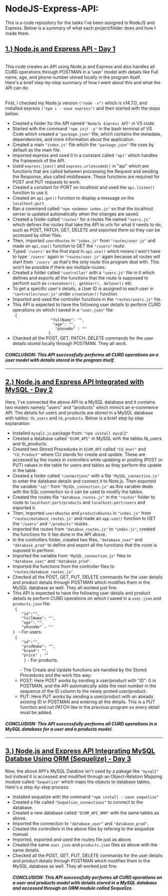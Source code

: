 # NodeJS-Express-API:

This is a code repository for the tasks I've been assigned in NodeJS and Express. Below is a summary of what each project/folder does and how I made them. </br>
 <h2><ins>1.) Node.js and Express API - Day 1</ins></h2>
<br>
This code creates an API using Node.js and Express and also handles all CURD operations through POSTMAN in a 'user' model with details like Full name, age, and phone number stored locally in the program itself. <br> 
 Here's a brief step-by-step summary of how I went about this and what the API can do:<br><br>
  
  First, I checked my Node.js version <code>("node -v")</code> which is v14.7.0, and installed express <code>("npm i --save express")</code> and then started with the steps below:  </li>  <br>
<ul><li>Created a folder for the API named <code>"NodeJs Express API"</code> in VS code.</li>
    <li>Started with the command <code>"npm init -y"</code> in the bash terminal of VS Code which created a <code>"package.json"</code> file, which contains the metadata, dependencies, and more information about the application.</li>
    <li>Created a main <code>"index.js"</code> file which the <code>"package.json"</code> file uses by default as the main file. </li>
    <li>Imported express and used it in a constant called <code>"api"</code> which handles the framework of the API. </li>
    <li>Used <code>express.json()</code> and <code>express.urlencoded()</code> in "api" which are functions that are called between processing the Request and sending the Response, also called middleware. These functions are required for POST and PUT requests to work. </li>
    <li>Created a constant for PORT on localhost and used the <code>api.listen()</code> function to use it. </li>
    <li>Created an <code>api.get()</code> function to display a message on the <code>localhost:port</code>. </li>
    <li>Ran a command called <code>"npm nodemon index.js"</code> so that the localhost server is updated automatically when the changes are saved.</li>
    <li>Created a folder called <code>"routes"</code> for a routes file named <code>"users.js"</code> which defines the routes that take the API to urls for what it needs to do, such as POST, PATCH, GET, DELETE and exported them so they can be accessed by other files.</li>
    <li>Then, imported <code>usersRoutes</code> in <code>"index.js"</code> from <code>"routes/user.js"</code> and made an <code>api.use()</code> function to GET the <code>"/users"</code> route.</li>
    <li>Typed <code>'/users'</code> as the first input in <code>api.use()</code> which means I won't have to type <code>'/users'</code> again in <code>"routes/user.js"</code> again because all routes will start from <code>'/users'</code> as that's the only route this program deal with. This won't be possible if there are multiple routes.</li>
    <li>Created a folder called <code>"controller"</code> with a <code>"users.js"</code> file in it which defines and exports all the functions that the route is supposed to perform such as <code>createUser(), getUser(), delUser()</code> etc.</li>
    <li>To get a specific user's details, a User ID is assigned to each user in <code>"controller/user.js"</code> under <code>createUser()</code> function.</li>
    <li>Imported and used the controller functions in the <code>"routes/users.js"</code> file. <br></li>
    <li>This API is expected to have the following user details to perform CURD operations on which I saved in a <code>"user.json"</code> file:<br> 
               <code> {
                 "fullName": "",
                  "age": "",
                   "phoneNo" : ""
                }</code> </li>
   <li>Checked all the POST, GET, PATCH, DELETE commands for the user details stored locally through POSTMAN. They all work. </li></ul>
   <h4><i>CONCLUSION: This API successfully performs all CURD operations on a user model with details stored in the program itself.<br></h4></i>
  <hr>
   <h2><ins>2.) Node.js and Express API Integrated with MySQL - Day 2</ins></h2>
   Here, I've connected the above API to a MySQL database and it contains two models namely "users" and "products" which mimics an e-commerce API. The details for users and products are stored in a MySQL database with tables: <code>tb_users</code> and <code>tb_products</code>. Below is a brief step by step explanation: 
   <ul><li>Installed <code>mysql2.js</code> package from: <code>"npm install mysql2"</code></li>
   <li>Created a database called <code>"ECOM_API"</code> in MySQL with the tables tb_users and tb_products</li>
  <li>Created two Stored Procedures in <code>ECOM_API</code> called <code>"CU_User"</code> and <code>"CU_Product"</code> where CU stands for create and update. These are accessed by the routes in controllers while updating or posting (POST or PUT) values in the table for users and tables as they perform the update in the table.</li>
      <li>Created a folder called  <code>"connections"</code> with a file <code>"MySQL_connection.js"</code> to enter the database details and connect it to Note.js. Then exported the variable <code>"sql"</code> from <code>"MySQL_connection.js"</code> as this variable deals with the SQL connection so it can be used to modify the tables.</li>
      <li>Created the routes file <code>"database_routes.js"</code> in the <code>"routes"</code> folder to route to <code>localhost:port/products</code> and <code>localhost:port/users</code> and exported it.</li>
    <li>Then, imported <code>usersRoutes</code> and <code>productsRoutes</code> in <code>"index.js"</code> from <code>"routes/database_routes.js"</code> and made an <code>app.use()</code> function to GET the <code>"/users"</code> and <code>"/products"</code> routes.</li>
  <li>Imported the routes from <code>"databse_routes.js"</code> to <code>"index.js"</code>, created the functions for it like done in the API above.</li>      
      <li>In the controllers folder, created two files, <code>"database_user"</code> and <code>"database_prod"</code> to define and export all the functions that the route is suposed to perfrom.</li>
     <li>Imported the variable from <code>"MySQL_connection.js"</code> files to <code>"database_user"</code> and <code>"database_prod"</code>.
      <li>Imported the functions from the controller files to <code>"routes/database_routes.js"</code></li>
      <li>Checked all the POST, GET, PUT, DELETE commands for the user details and product details through POSTMAN which modifies them in the MySQL database as well. They all worked just fine.</li>
   <li>This API is expected to have the following user details and product details to perform CURD operations on which I saved in a <code>user.json</code> and <code>products.json</code> file:<br> 
       <code> {
    "id":"",
    "fullName": "",
    "age": "",
    "phoneNo" : "" 
} </code> - For users. <br><code> {
    "id":"",
    "prodName": "",
    "brand": "",
    "price" : "" 
     }</code> - For products. </li>
      <ul>- The Create and Update functions are handled by the Stored Procedures and the work this way:
     <li> POST: Here POST works by sending a user/product with "ID": 0 in POSTMAN, and the API automatically adds the next number in the sequence of the ID column to the newly posted user/product.</li>
       <li>PUT: Here PUT works by  sending a user/product with an already existing ID in POSTMAN and entering all the details. This is a PUT function and not PATCH like in the previous program so every detail must be added. </li></ul></ul>
<h4><i>CONCLUSION: This API successfully performs all CURD operations in a MySQL database for a user and a products model.<br></h4></i>
  <hr>
   <h2><ins>3.) Node.js and Express API Integrating MySQL Databse Using ORM (Sequelize) - Day 3</ins></h2>
     Now, the above API's MySQL Databse isn't used by a pakage like <code>"mysql2"</code> but instead it is accessed and modified through an Object-Relation Mapping module called <code>"Sequelize"</code> which  maps the objects to database tables. Here's a step-by-step process:
     <ul><li>Installed sequelize with the command <code>"npm install --save sequelize"</code></li>
         <li>Created a file called <code>"Sequelize_connections"</code> to connect to the database.</li> 
         <li>Created a new database called <code>"ECOM_API_ORM"</code> with the same tables as above.</li> 
         <li>Imported the connection to <code>"database_user"</code> and <code>"database_prod"</code>.</li>
         <li>Created the controllers in the above files by refering to the sequelize manual.</li>
          <li>Imported, exported and used the routes file just as above.</li>
          <li>Created the same <code>user.json</code> and <code>products.json</code> files as above with the same details.</li>
            <li>Checked all the POST, GET, PUT, DELETE commands for the user details and product details through POSTMAN which modifies them in the MySQL database as well. They all worked just fine.</li>
           <h4><i>CONCLUSION: This API successfully performs all CURD operations on a user and products model with details stored in a MySQL database and accessed through an ORM module called Sequelize.<br></h4></i>
          
   
  
      
  
